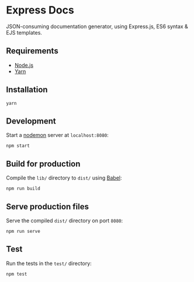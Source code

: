 # Express Docs
JSON-consuming documentation generator, using Express.js, ES6 syntax & EJS templates.

## Requirements
- [Node.js](https://nodejs.org/en/)
- [Yarn](https://yarnpkg.com/)

## Installation
```
yarn
```

## Development
Start a [nodemon](https://github.com/remy/nodemon) server at `localhost:8080`:
```
npm start
```

## Build for production
Compile the `lib/` directory to `dist/` using [Babel](https://babeljs.io/):
```
npm run build
```

## Serve production files
Serve the compiled `dist/` directory on port `8080`:
```
npm run serve
```

## Test
Run the tests in the `test/` directory:
```
npm test
```
